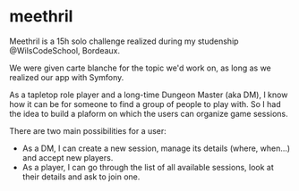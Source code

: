 # meethril

Meethril is a 15h solo challenge realized during my studenship @WilsCodeSchool, Bordeaux.

We were given carte blanche for the topic we'd work on, as long as we realized our app with Symfony.

As a tapletop role player and a long-time Dungeon Master (aka DM), I know how it can be for someone to find a group of people to play with. So I had the idea to build a plaform on which the users can organize game sessions.

There are two main possibilities for a user:
- As a DM, I can create a new session, manage its details (where, when...) and accept new players.
- As a player, I can go through the list of all available sessions, look at their details and ask to join one.
